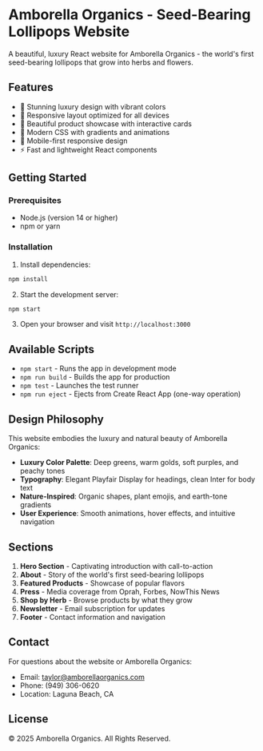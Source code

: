 # Amborella Organics - Seed-Bearing Lollipops Website

A beautiful, luxury React website for Amborella Organics - the world's first seed-bearing lollipops that grow into herbs and flowers.

## Features

- 🍭 Stunning luxury design with vibrant colors
- 🌱 Responsive layout optimized for all devices
- 🌸 Beautiful product showcase with interactive cards
- 🎨 Modern CSS with gradients and animations
- 📱 Mobile-first responsive design
- ⚡ Fast and lightweight React components

## Getting Started

### Prerequisites

- Node.js (version 14 or higher)
- npm or yarn

### Installation

1. Install dependencies:
```bash
npm install
```

2. Start the development server:
```bash
npm start
```

3. Open your browser and visit `http://localhost:3000`

## Available Scripts

- `npm start` - Runs the app in development mode
- `npm run build` - Builds the app for production
- `npm test` - Launches the test runner
- `npm run eject` - Ejects from Create React App (one-way operation)

## Design Philosophy

This website embodies the luxury and natural beauty of Amborella Organics:

- **Luxury Color Palette**: Deep greens, warm golds, soft purples, and peachy tones
- **Typography**: Elegant Playfair Display for headings, clean Inter for body text
- **Nature-Inspired**: Organic shapes, plant emojis, and earth-tone gradients
- **User Experience**: Smooth animations, hover effects, and intuitive navigation

## Sections

1. **Hero Section** - Captivating introduction with call-to-action
2. **About** - Story of the world's first seed-bearing lollipops
3. **Featured Products** - Showcase of popular flavors
4. **Press** - Media coverage from Oprah, Forbes, NowThis News
5. **Shop by Herb** - Browse products by what they grow
6. **Newsletter** - Email subscription for updates
7. **Footer** - Contact information and navigation

## Contact

For questions about the website or Amborella Organics:
- Email: taylor@amborellaorganics.com
- Phone: (949) 306-0620
- Location: Laguna Beach, CA

## License

© 2025 Amborella Organics. All Rights Reserved. 